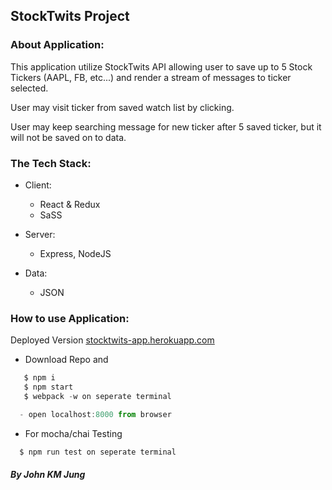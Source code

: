 ## StockTwits Project

### About Application:
This application utilize StockTwits API allowing user to save up to 5 Stock Tickers (AAPL, FB, etc...) and render a stream of messages to ticker selected.

User may visit ticker from saved watch list by clicking.

User may keep searching message for new ticker after 5 saved ticker, but it will not be saved on to data.

### The Tech Stack:

- Client:
  - React & Redux
  - SaSS

- Server:
  - Express, NodeJS

- Data:
  - JSON

### How to use Application:
Deployed Version [stocktwits-app.herokuapp.com](https:///stocktwits-app.herokuapp.com/)

- Download Repo and
```js
   $ npm i
   $ npm start
   $ webpack -w on seperate terminal

  - open localhost:8000 from browser

```


- For mocha/chai Testing
```js
  $ npm run test on seperate terminal
```



##### By John KM  Jung
